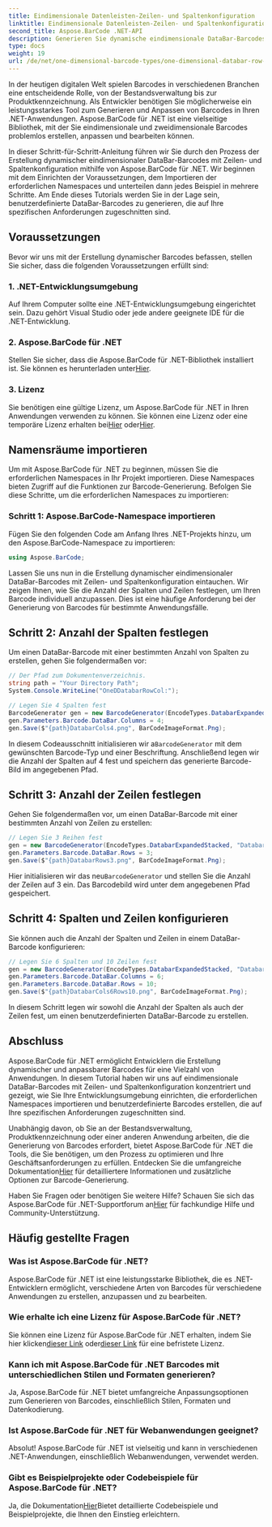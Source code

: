 ```yaml
---
title: Eindimensionale Datenleisten-Zeilen- und Spaltenkonfiguration
linktitle: Eindimensionale Datenleisten-Zeilen- und Spaltenkonfiguration
second_title: Aspose.BarCode .NET-API
description: Generieren Sie dynamische eindimensionale DataBar-Barcodes mit Zeilen- und Spaltenkonfiguration in .NET mit Aspose.BarCode für .NET. Individualisierung leicht gemacht!
type: docs
weight: 19
url: /de/net/one-dimensional-barcode-types/one-dimensional-databar-row-column-configuration/
---
```


In der heutigen digitalen Welt spielen Barcodes in verschiedenen Branchen eine entscheidende Rolle, von der Bestandsverwaltung bis zur Produktkennzeichnung. Als Entwickler benötigen Sie möglicherweise ein leistungsstarkes Tool zum Generieren und Anpassen von Barcodes in Ihren .NET-Anwendungen. Aspose.BarCode für .NET ist eine vielseitige Bibliothek, mit der Sie eindimensionale und zweidimensionale Barcodes problemlos erstellen, anpassen und bearbeiten können.

In dieser Schritt-für-Schritt-Anleitung führen wir Sie durch den Prozess der Erstellung dynamischer eindimensionaler DataBar-Barcodes mit Zeilen- und Spaltenkonfiguration mithilfe von Aspose.BarCode für .NET. Wir beginnen mit dem Einrichten der Voraussetzungen, dem Importieren der erforderlichen Namespaces und unterteilen dann jedes Beispiel in mehrere Schritte. Am Ende dieses Tutorials werden Sie in der Lage sein, benutzerdefinierte DataBar-Barcodes zu generieren, die auf Ihre spezifischen Anforderungen zugeschnitten sind.

## Voraussetzungen

Bevor wir uns mit der Erstellung dynamischer Barcodes befassen, stellen Sie sicher, dass die folgenden Voraussetzungen erfüllt sind:

### 1. .NET-Entwicklungsumgebung

Auf Ihrem Computer sollte eine .NET-Entwicklungsumgebung eingerichtet sein. Dazu gehört Visual Studio oder jede andere geeignete IDE für die .NET-Entwicklung.

### 2. Aspose.BarCode für .NET

 Stellen Sie sicher, dass die Aspose.BarCode für .NET-Bibliothek installiert ist. Sie können es herunterladen unter[Hier](https://releases.aspose.com/barcode/net/).

### 3. Lizenz

 Sie benötigen eine gültige Lizenz, um Aspose.BarCode für .NET in Ihren Anwendungen verwenden zu können. Sie können eine Lizenz oder eine temporäre Lizenz erhalten bei[Hier](https://purchase.aspose.com/buy) oder[Hier](https://purchase.aspose.com/temporary-license/).

## Namensräume importieren

Um mit Aspose.BarCode für .NET zu beginnen, müssen Sie die erforderlichen Namespaces in Ihr Projekt importieren. Diese Namespaces bieten Zugriff auf die Funktionen zur Barcode-Generierung. Befolgen Sie diese Schritte, um die erforderlichen Namespaces zu importieren:

### Schritt 1: Aspose.BarCode-Namespace importieren

Fügen Sie den folgenden Code am Anfang Ihres .NET-Projekts hinzu, um den Aspose.BarCode-Namespace zu importieren:

```csharp
using Aspose.BarCode;
```

Lassen Sie uns nun in die Erstellung dynamischer eindimensionaler DataBar-Barcodes mit Zeilen- und Spaltenkonfiguration eintauchen. Wir zeigen Ihnen, wie Sie die Anzahl der Spalten und Zeilen festlegen, um Ihren Barcode individuell anzupassen. Dies ist eine häufige Anforderung bei der Generierung von Barcodes für bestimmte Anwendungsfälle.

## Schritt 2: Anzahl der Spalten festlegen

Um einen DataBar-Barcode mit einer bestimmten Anzahl von Spalten zu erstellen, gehen Sie folgendermaßen vor:

```csharp
// Der Pfad zum Dokumentenverzeichnis.
string path = "Your Directory Path";
System.Console.WriteLine("OneDDatabarRowCol:");

// Legen Sie 4 Spalten fest
BarcodeGenerator gen = new BarcodeGenerator(EncodeTypes.DatabarExpandedStacked, "Databar Expanded Stacked long");
gen.Parameters.Barcode.DataBar.Columns = 4;
gen.Save($"{path}DatabarCols4.png", BarCodeImageFormat.Png);
```

 In diesem Codeausschnitt initialisieren wir a`BarcodeGenerator` mit dem gewünschten Barcode-Typ und einer Beschriftung. Anschließend legen wir die Anzahl der Spalten auf 4 fest und speichern das generierte Barcode-Bild im angegebenen Pfad.

## Schritt 3: Anzahl der Zeilen festlegen

Gehen Sie folgendermaßen vor, um einen DataBar-Barcode mit einer bestimmten Anzahl von Zeilen zu erstellen:

```csharp
// Legen Sie 3 Reihen fest
gen = new BarcodeGenerator(EncodeTypes.DatabarExpandedStacked, "Databar Expanded Stacked long");
gen.Parameters.Barcode.DataBar.Rows = 3;
gen.Save($"{path}DatabarRows3.png", BarCodeImageFormat.Png);
```

 Hier initialisieren wir das neu`BarcodeGenerator` und stellen Sie die Anzahl der Zeilen auf 3 ein. Das Barcodebild wird unter dem angegebenen Pfad gespeichert.

## Schritt 4: Spalten und Zeilen konfigurieren

Sie können auch die Anzahl der Spalten und Zeilen in einem DataBar-Barcode konfigurieren:

```csharp
// Legen Sie 6 Spalten und 10 Zeilen fest
gen = new BarcodeGenerator(EncodeTypes.DatabarExpandedStacked, "Databar Expanded Stacked long");
gen.Parameters.Barcode.DataBar.Columns = 6;
gen.Parameters.Barcode.DataBar.Rows = 10;
gen.Save($"{path}DatabarCols6Rows10.png", BarCodeImageFormat.Png);
```

In diesem Schritt legen wir sowohl die Anzahl der Spalten als auch der Zeilen fest, um einen benutzerdefinierten DataBar-Barcode zu erstellen.

## Abschluss

Aspose.BarCode für .NET ermöglicht Entwicklern die Erstellung dynamischer und anpassbarer Barcodes für eine Vielzahl von Anwendungen. In diesem Tutorial haben wir uns auf eindimensionale DataBar-Barcodes mit Zeilen- und Spaltenkonfiguration konzentriert und gezeigt, wie Sie Ihre Entwicklungsumgebung einrichten, die erforderlichen Namespaces importieren und benutzerdefinierte Barcodes erstellen, die auf Ihre spezifischen Anforderungen zugeschnitten sind.

 Unabhängig davon, ob Sie an der Bestandsverwaltung, Produktkennzeichnung oder einer anderen Anwendung arbeiten, die die Generierung von Barcodes erfordert, bietet Aspose.BarCode für .NET die Tools, die Sie benötigen, um den Prozess zu optimieren und Ihre Geschäftsanforderungen zu erfüllen. Entdecken Sie die umfangreiche Dokumentation[Hier](https://reference.aspose.com/barcode/net/) für detailliertere Informationen und zusätzliche Optionen zur Barcode-Generierung.

Haben Sie Fragen oder benötigen Sie weitere Hilfe? Schauen Sie sich das Aspose.BarCode für .NET-Supportforum an[Hier](https://forum.aspose.com/c/barcode/13) für fachkundige Hilfe und Community-Unterstützung.

## Häufig gestellte Fragen

### Was ist Aspose.BarCode für .NET?
Aspose.BarCode für .NET ist eine leistungsstarke Bibliothek, die es .NET-Entwicklern ermöglicht, verschiedene Arten von Barcodes für verschiedene Anwendungen zu erstellen, anzupassen und zu bearbeiten.

### Wie erhalte ich eine Lizenz für Aspose.BarCode für .NET?
 Sie können eine Lizenz für Aspose.BarCode für .NET erhalten, indem Sie hier klicken[dieser Link](https://purchase.aspose.com/buy) oder[dieser Link](https://purchase.aspose.com/temporary-license/) für eine befristete Lizenz.

### Kann ich mit Aspose.BarCode für .NET Barcodes mit unterschiedlichen Stilen und Formaten generieren?
Ja, Aspose.BarCode für .NET bietet umfangreiche Anpassungsoptionen zum Generieren von Barcodes, einschließlich Stilen, Formaten und Datenkodierung.

### Ist Aspose.BarCode für .NET für Webanwendungen geeignet?
Absolut! Aspose.BarCode für .NET ist vielseitig und kann in verschiedenen .NET-Anwendungen, einschließlich Webanwendungen, verwendet werden.

### Gibt es Beispielprojekte oder Codebeispiele für Aspose.BarCode für .NET?
 Ja, die Dokumentation[Hier](https://reference.aspose.com/barcode/net/)Bietet detaillierte Codebeispiele und Beispielprojekte, die Ihnen den Einstieg erleichtern.



